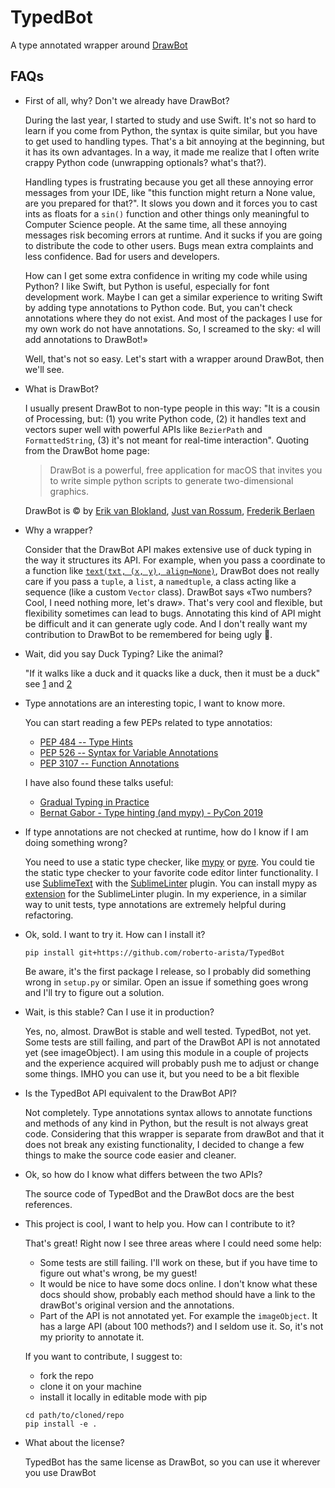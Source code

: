 # TypedBot
A type annotated wrapper around [DrawBot](https://www.drawbot.com)

## FAQs

+ First of all, why? Don't we already have DrawBot?

    During the last year, I started to study and use Swift. It's not so hard to learn if you come from Python, the syntax is quite similar, but you have to get used to handling types. That's a bit annoying at the beginning, but it has its own advantages. In a way, it made me realize that I often write crappy Python code (unwrapping optionals? what's that?).

    Handling types is frustrating because you get all these annoying error messages from your IDE, like "this function might return a None value, are you prepared for that?". It slows you down and it forces you to cast ints as floats for a `sin()` function and other things only meaningful to Computer Science people. At the same time, all these annoying messages risk becoming errors at runtime. And it sucks if you are going to distribute the code to other users. Bugs mean extra complaints and less confidence. Bad for users and developers.

    How can I get some extra confidence in writing my code while using Python? I like Swift, but Python is useful, especially for font development work. Maybe I can get a similar experience to writing Swift by adding type annotations to Python code. But, you can't check annotations where they do not exist. And most of the packages I use for my own work do not have annotations. So, I screamed to the sky: «I will add annotations to DrawBot!»

    Well, that's not so easy. Let's start with a wrapper around DrawBot, then we'll see.
    
+ What is DrawBot?

    I usually present DrawBot to non-type people in this way: "It is a cousin of Processing, but: (1) you write Python code, (2) it handles text and vectors super well with powerful APIs like `BezierPath` and `FormattedString`, (3) it's not meant for real-time interaction". Quoting from the DrawBot home page:
    
    > DrawBot is a powerful, free application for macOS that invites you to write simple python scripts to generate two-dimensional graphics. 

    DrawBot is © by [Erik van Blokland](https://letterror.com), [Just van Rossum](https://twitter.com/justvanrossum), [Frederik Berlaen](https://typemytype.com)

+ Why a wrapper?

    Consider that the DrawBot API makes extensive use of duck typing in the way it structures its API. For example, when you pass a coordinate to a function like [`text(txt, (x, y), align=None)`](https://www.drawbot.com/content/text/drawingText.html?highlight=text#drawBot.text), DrawBot does not really care if you pass a `tuple`, a `list`, a `namedtuple`, a class acting like a sequence (like a custom `Vector` class). DrawBot says «Two numbers? Cool, I need nothing more, let's draw». That's very cool and flexible, but flexibility sometimes can lead to bugs. Annotating this kind of API might be difficult and it can generate ugly code. And I don't really want my contribution to DrawBot to be remembered for being ugly 🥲.

+ Wait, did you say Duck Typing? Like the animal?

    "If it walks like a duck and it quacks like a duck, then it must be a duck" see [1](https://en.wikipedia.org/wiki/Duck_typing) and [2](https://i.stack.imgur.com/DNeRD.jpg)

+ Type annotations are an interesting topic, I want to know more.

    You can start reading a few PEPs related to type annotatios:
    + [PEP 484 -- Type Hints](https://www.python.org/dev/peps/pep-0484/)
    + [PEP 526 -- Syntax for Variable Annotations](https://www.python.org/dev/peps/pep-0526/)
    + [PEP 3107 -- Function Annotations](https://www.python.org/dev/peps/pep-3107/)

    I have also found these talks useful:
    - [Gradual Typing in Practice](https://www.youtube.com/watch?v=Lj_9TyT3V98)
    - [Bernat Gabor - Type hinting (and mypy) - PyCon 2019](https://www.youtube.com/watch?v=hTrjTAPnA_k)

+ If type annotations are not checked at runtime, how do I know if I am doing something wrong?

    You need to use a static type checker, like [mypy](http://mypy-lang.org) or [pyre](https://pyre-check.org). You could tie the static type checker to your favorite code editor linter functionality. I use [SublimeText](https://www.sublimetext.com) with the [SublimeLinter](http://www.sublimelinter.com/en/stable/) plugin. You can install mypy as [extension](https://github.com/fredcallaway/SublimeLinter-contrib-mypy) for the SublimeLinter plugin. In my experience, in a similar way to unit tests, type annotations are extremely helpful during refactoring.

+ Ok, sold. I want to try it. How can I install it?

    `pip install git+https://github.com/roberto-arista/TypedBot`

    Be aware, it's the first package I release, so I probably did something wrong in `setup.py` or similar. Open an issue if something goes wrong and I'll try to figure out a solution.

+ Wait, is this stable? Can I use it in production?

    Yes, no, almost. DrawBot is stable and well tested. TypedBot, not yet. Some tests are still failing, and part of the DrawBot API is not annotated yet (see imageObject). I am using this module in a couple of projects and the experience acquired will probably push me to adjust or change some things. IMHO you can use it, but you need to be a bit flexible

+ Is the TypedBot API equivalent to the DrawBot API?

    Not completely. Type annotations syntax allows to annotate functions and methods of any kind in Python, but the result is not always great code. Considering that this wrapper is separate from drawBot and that it does not break any existing functionality, I decided to change a few things to make the source code easier and cleaner.

+ Ok, so how do I know what differs between the two APIs?

    The source code of TypedBot and the DrawBot docs are the best references.

+ This project is cool, I want to help you. How can I contribute to it?

    That's great! Right now I see three areas where I could need some help:
    + Some tests are still failing. I'll work on these, but if you have time to figure out what's wrong, be my guest!
    + It would be nice to have some docs online. I don't know what these docs should show, probably each method should have a link to the drawBot's original version and the annotations.
    + Part of the API is not annotated yet. For example the `imageObject`. It has a large API (about 100 methods?) and I seldom use it. So, it's not my priority to annotate it.

    If you want to contribute, I suggest to:
    + fork the repo
    + clone it on your machine
    + install it locally in editable mode with pip
    ```
    cd path/to/cloned/repo
    pip install -e .
    ```

+ What about the license?

    TypedBot has the same license as DrawBot, so you can use it wherever you use DrawBot
